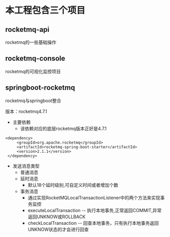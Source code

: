 # 本工程包含三个项目
## rocketmq-api
rocketmq的一些基础操作

## rocketmq-console 
rocketmq的可视化监控项目

## springboot-rocketmq
rocketmq与springboot整合

版本：rocketmq4.7.1

- 主要依赖
  - 该依赖对应的底层rocketmq版本正好是4.7.1
``` 
<dependency>
     <groupId>org.apache.rocketmq</groupId>
     <artifactId>rocketmq-spring-boot-starter</artifactId>
     <version>2.1.1</version>
 </dependency>
```
- 发送消息类型
  - 普通消息
  - 延时消息
    - 默认18个延时级别,可自定义时间或者增加个数
  - 事务消息
    - 通过实现RocketMQLocalTransactionListener中的两个方法来实现事务监控
    - executeLocalTransaction -- 执行本地事务,正常返回COMMIT,异常返回UNKNOW或ROLLBACK
    - checkLocalTransaction   -- 回查本地事务，只有执行本地事务返回UNKNOW状态的才会进行回查